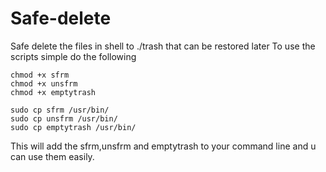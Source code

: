 # Safe-delete
Safe delete the files in shell to ./trash that can be restored later
To use the scripts simple do the following

    chmod +x sfrm
    chmod +x unsfrm
    chmod +x emptytrash
    
    sudo cp sfrm /usr/bin/
    sudo cp unsfrm /usr/bin/
    sudo cp emptytrash /usr/bin/
This will add the sfrm,unsfrm and emptytrash to your command line and u can use them easily.
